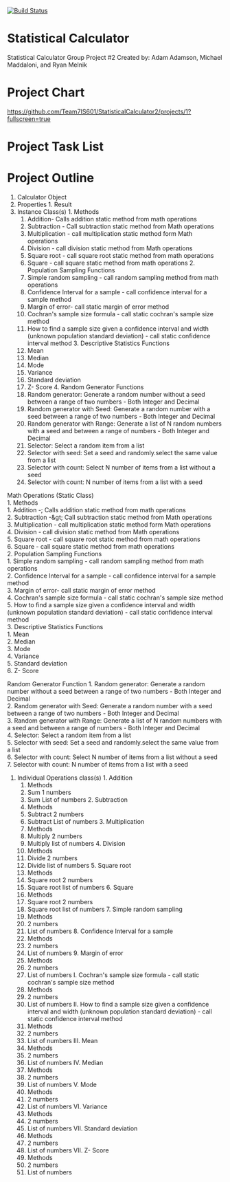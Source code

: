 [![Build Status](https://travis-ci.com/Team7IS601/StatisticalCalculator2.svg?branch=master)](https://travis-ci.com/Team7IS601/StatisticalCalculator2)
 
# Statistical Calculator 
Statistical Calculator Group Project #2
Created by: Adam Adamson, Michael Maddaloni, and Ryan Melnik

# Project Chart
https://github.com/Team7IS601/StatisticalCalculator2/projects/1?fullscreen=true

# Project Task List

# Project Outline
1. Calculator Object
  1. Properties
    1. Result
  2. Instance Class(s)
    1. Methods
      1. Addition- Calls addition static method from math operations
      2. Subtraction - Call subtraction static method from Math operations
      3. Multiplication - call multiplication static method form Math operations
      4. Division - call division static method from Math operations
      5. Square root - call square root static method from math operations
      6. Square - call square static method from math operations
    2. Population Sampling Functions
      1. Simple random sampling - call random sampling method from math operations
      2. Confidence Interval for a sample - call confidence interval for a sample method
      3. Margin of error- call static margin of error method
      4. Cochran's sample size formula - call static cochran's sample size method
      5. How to find a sample size given a confidence interval and width (unknown population standard 
      deviation) - call static confidence interval method
    3. Descriptive Statistics Functions
      1. Mean
      2. Median
      3. Mode
      4. Variance
      5. Standard deviation
      6. Z- Score
    4. Random Generator Functions
      1. Random generator: Generate a random number without a seed between a range of two numbers - Both 
      Integer and Decimal
      2. Random generator with Seed: Generate a random number with a seed between a range of two numbers - 
      Both Integer and Decimal
      3. Random generator with Range: Generate a list of N random numbers with a seed and between a range 
      of numbers - Both Integer and Decimal
      4. Selector: Select a random item from a list
      5. Selector with seed: Set a seed and randomly.select the same value from a list
      6. Selector with count: Select N number of items from a list without a seed
      7. Selector with count:  N number of items from a list with a seed

 Math Operations (Static Class)  
    1. Methods  
        1. Addition -; Calls addition static method from math operations  
        2. Subtraction -\&gt; Call subtraction static method from Math operations  
        3. Multiplication - call multiplication static method form Math operations  
        4. Division - call division static method from Math operations  
        5. Square root - call square root static method from math operations  
        6. Square - call square static method from math operations  
    2. Population Sampling Functions  
      1. Simple random sampling - call random sampling method from math operations  
      2. Confidence Interval for a sample - call confidence interval for a sample method  
      3. Margin of error- call static margin of error method  
      4. Cochran&#39;s sample size formula - call static cochran&#39;s sample size method  
      5. How to find a sample size given a confidence interval and width (unknown population standard     deviation) - call static confidence interval method  
    3. Descriptive Statistics Functions  
      1. Mean  
      2. Median  
      3. Mode  
      4. Variance  
      5. Standard deviation  
      6. Z- Score  

Random Generator Function
      1. Random generator: Generate a random number without a seed between a range of two numbers - Both 
      Integer and Decimal  
      2. Random generator with Seed: Generate a random number with a seed between a range of two numbers - 
      Both Integer and Decimal  
      3. Random generator with Range: Generate a list of N random numbers with a seed and between a range 
      of numbers - Both Integer and Decimal  
      4. Selector: Select a random item from a list  
      5. Selector with seed: Set a seed and randomly.select the same value from a list  
      6. Selector with count: Select N number of items from a list without a seed  
      7. Selector with count:  N number of items from a list with a seed  

  1. Individual Operations class(s)
    1. Addition
      1. Methods
        1. Sum 1 numbers
        2. Sum List of numbers
    2. Subtraction
      1. Methods
        1. Subtract 2 numbers
        2. Subtract List of numbers
    3. Multiplication
      1. Methods
        1. Multiply 2 numbers
        2. Multiply list of numbers
    4. Division
      1. Methods
        1. Divide 2 numbers
        2. Divide list of numbers
    5. Square root
      1. Methods
        1. Square root 2 numbers
        2. Square root list of numbers
    6. Square
      1. Methods
        1. Square root 2 numbers
        2. Square root list of numbers
    7. Simple random sampling
      1. Methods
        1. 2 numbers
        2. List of numbers
    8. Confidence Interval for a sample
      1. Methods
        1. 2 numbers
        2. List of numbers
    9. Margin of error
      1. Methods
        1. 2 numbers
        2. List of numbers 
    I. Cochran's sample size formula - call static cochran&#39;s sample size method
      1. Methods
        1. 2 numbers
        2. List of numbers
    II. How to find a sample size given a confidence interval and width (unknown population standard 
      deviation) - call static confidence interval method
      1. Methods
        1. 2 numbers
        2. List of numbers
    III. Mean
      1. Methods
        1. 2 numbers
        2. List of numbers
    IV. Median
      1. Methods
        1. 2 numbers
        2. List of numbers
    V. Mode
      1. Methods
        1. 2 numbers
        2. List of numbers
    VI. Variance
      1. Methods
        1. 2 numbers
        2. List of numbers
    VII. Standard deviation
      1. Methods
        1. 2 numbers
        2. List of numbers
    VII. Z- Score
      1. Methods
        1. 2 numbers
        2. List of numbers
